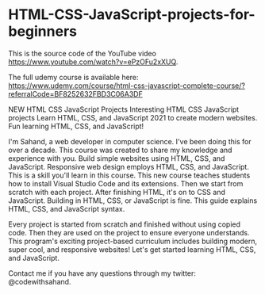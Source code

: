 # HTML-CSS-JavaScript-projects-for-beginners

This is the source code of the YouTube video https://www.youtube.com/watch?v=ePzOFu2xXUQ.

The full udemy course is available here: https://www.udemy.com/course/html-css-javascript-complete-course/?referralCode=BF8252632FBD3C06A3DF

NEW HTML CSS JavaScript Projects    Interesting HTML CSS JavaScript projects    Learn HTML, CSS, and JavaScript 2021 to create modern websites.    Fun learning HTML, CSS, and JavaScript!    

I'm Sahand, a web developer in computer science.   I've been doing this for over a decade.    This course was created to share my knowledge and experience with you.    Build simple websites using HTML, CSS, and JavaScript.    Responsive web design employs HTML, CSS, and JavaScript.   This is a skill you'll learn in this course.    This new course teaches students how to install Visual Studio Code and its extensions.    Then we start from scratch with each project.    After finishing HTML, it's on to CSS and JavaScript.    Building in HTML, CSS, or JavaScript is fine.    This guide explains HTML, CSS, and JavaScript syntax.    

Every project is started from scratch and finished without using copied code.    Then they are used on the project to ensure everyone understands.    This program's exciting project-based curriculum includes building modern, super cool, and responsive websites!    Let's get started learning HTML, CSS, and JavaScript.    

Contact me if you have any questions through my twitter: @codewithsahand. 
